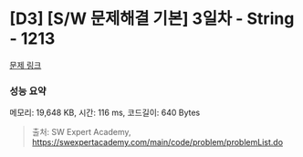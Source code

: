 # [D3] [S/W 문제해결 기본] 3일차 - String - 1213 

[문제 링크](https://swexpertacademy.com/main/code/problem/problemDetail.do?contestProbId=AV14P0c6AAUCFAYi) 

### 성능 요약

메모리: 19,648 KB, 시간: 116 ms, 코드길이: 640 Bytes



> 출처: SW Expert Academy, https://swexpertacademy.com/main/code/problem/problemList.do